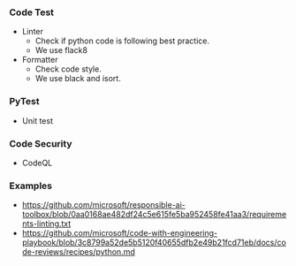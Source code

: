 ### Code Test
- Linter
    - Check if python code is following best practice.
    - We use flack8
- Formatter
    - Check code style.
    - We use black and isort.

### PyTest
- Unit test


### Code Security
- CodeQL


### Examples
- https://github.com/microsoft/responsible-ai-toolbox/blob/0aa0168ae482df24c5e615fe5ba952458fe41aa3/requirements-linting.txt
- https://github.com/microsoft/code-with-engineering-playbook/blob/3c8799a52de5b5120f40655dfb2e49b21fcd71eb/docs/code-reviews/recipes/python.md